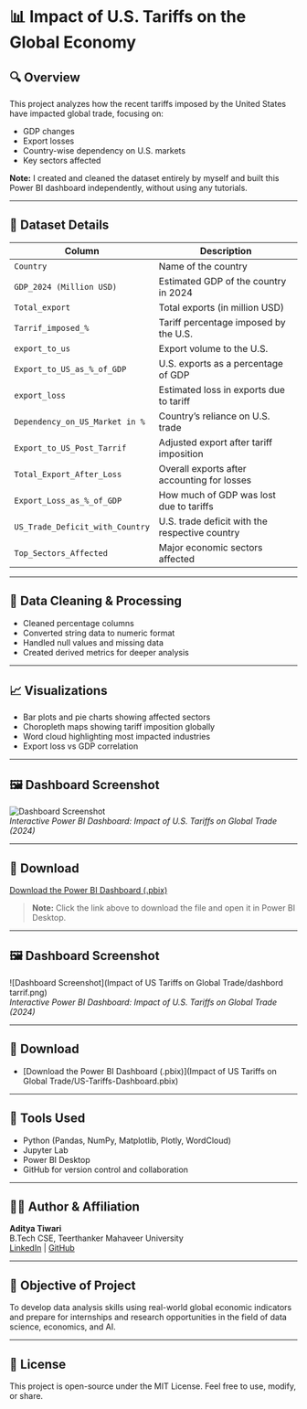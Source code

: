 # 📊 Impact of U.S. Tariffs on the Global Economy

## 🔍 Overview
This project analyzes how the recent tariffs imposed by the United States have impacted global trade, focusing on:

- GDP changes
- Export losses
- Country-wise dependency on U.S. markets
- Key sectors affected

**Note:** I created and cleaned the dataset entirely by myself and built this Power BI dashboard independently, without using any tutorials.

---

## 📁 Dataset Details

| Column | Description |
|--------|-------------|
| `Country` | Name of the country |
| `GDP_2024 (Million USD)` | Estimated GDP of the country in 2024 |
| `Total_export` | Total exports (in million USD) |
| `Tarrif_imposed_%` | Tariff percentage imposed by the U.S. |
| `export_to_us` | Export volume to the U.S. |
| `Export_to_US_as_%_of_GDP` | U.S. exports as a percentage of GDP |
| `export_loss` | Estimated loss in exports due to tariff |
| `Dependency_on_US_Market in %` | Country’s reliance on U.S. trade |
| `Export_to_US_Post_Tarrif` | Adjusted export after tariff imposition |
| `Total_Export_After_Loss` | Overall exports after accounting for losses |
| `Export_Loss_as_%_of_GDP` | How much of GDP was lost due to tariffs |
| `US_Trade_Deficit_with_Country` | U.S. trade deficit with the respective country |
| `Top_Sectors_Affected` | Major economic sectors affected |

---

## 🧹 Data Cleaning & Processing

- Cleaned percentage columns
- Converted string data to numeric format
- Handled null values and missing data
- Created derived metrics for deeper analysis

---

## 📈 Visualizations

- Bar plots and pie charts showing affected sectors
- Choropleth maps showing tariff imposition globally
- Word cloud highlighting most impacted industries
- Export loss vs GDP correlation

---

## 🖼 Dashboard Screenshot

![Dashboard Screenshot](Impact_of_US_Tariffs/dashbord_tarrif.png)  
*Interactive Power BI Dashboard: Impact of U.S. Tariffs on Global Trade (2024)*

---

## 💾 Download

[Download the Power BI Dashboard (.pbix)](Impact_of_US_Tariffs/US-Tariffs-Dashboard.pbix)

> **Note:** Click the link above to download the file and open it in Power BI Desktop.

---

## 🖼 Dashboard Screenshot

![Dashboard Screenshot](Impact of US Tariffs on Global Trade/dashbord tarrif.png)  
*Interactive Power BI Dashboard: Impact of U.S. Tariffs on Global Trade (2024)*

---

## 💾 Download

- [Download the Power BI Dashboard (.pbix)](Impact of US Tariffs on Global Trade/US-Tariffs-Dashboard.pbix)

---

## 🔧 Tools Used

- Python (Pandas, NumPy, Matplotlib, Plotly, WordCloud)  
- Jupyter Lab  
- Power BI Desktop  
- GitHub for version control and collaboration

---

## 👨‍🎓 Author & Affiliation

**Aditya Tiwari**  
B.Tech CSE, Teerthanker Mahaveer University  
[LinkedIn](https://www.linkedin.com/in/adityatiwaryman7/) | [GitHub](https://github.com/adityatiwari049)

---

## 📌 Objective of Project

To develop data analysis skills using real-world global economic indicators and prepare for internships and research opportunities in the field of data science, economics, and AI.

---

## 📜 License

This project is open-source under the MIT License. Feel free to use, modify, or share.
